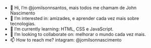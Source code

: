 - 👋 Hi, I’m @jomilsonnsantos, mais todos me chamam de John Nascimento
- 👀 I’m interested in: amizades, e aprender cada vez mais sobre tecnologias.
- 🌱 I’m currently learning: HTML, CSS e JavaScript.
- 💞️ I’m looking to collaborate on: melhorar o mundo cada vez mais.
- 📫 How to reach me? intagram: @jomilsonnascimento

<!---
JohnN4scimento/JohnN4scimento is a ✨ special ✨ repository because its `README.md` (this file) appears on your GitHub profile.
You can click the Preview link to take a look at your changes.
--->
